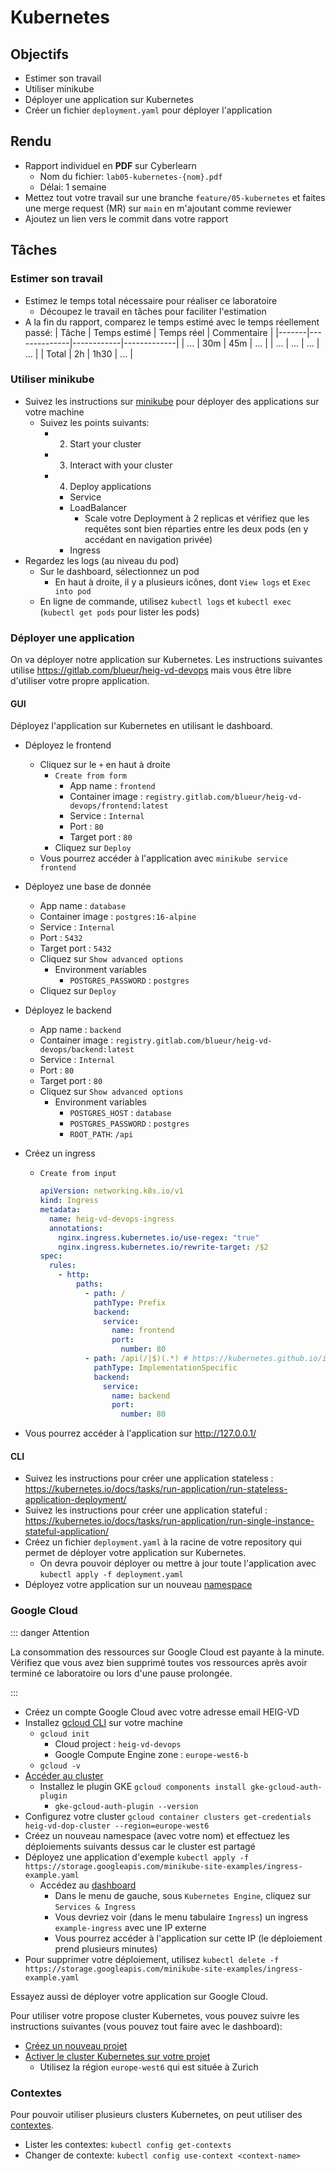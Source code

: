 # Kubernetes

## Objectifs

- Estimer son travail
- Utiliser minikube
- Déployer une application sur Kubernetes
- Créer un fichier `deployment.yaml` pour déployer l'application

## Rendu

- Rapport individuel en **PDF** sur Cyberlearn
  - Nom du fichier: `lab05-kubernetes-{nom}.pdf`
  - Délai: 1 semaine
- Mettez tout votre travail sur une branche `feature/05-kubernetes` et faites une merge request (MR) sur `main` en m'ajoutant comme reviewer
- Ajoutez un lien vers le commit dans votre rapport

## Tâches

### Estimer son travail

- Estimez le temps total nécessaire pour réaliser ce laboratoire
  - Découpez le travail en tâches pour faciliter l'estimation
- A la fin du rapport, comparez le temps estimé avec le temps réellement passé:
  | Tâche | Temps estimé | Temps réel | Commentaire |
  |-------|--------------|------------|-------------|
  | ... | 30m | 45m | ... |
  | ... | ... | ... | ... |
  | Total | 2h | 1h30 | ... |

### Utiliser minikube

- Suivez les instructions sur [minikube](https://minikube.sigs.k8s.io/docs/start/) pour déployer des applications sur votre machine
  - Suivez les points suivants:
    - 2. Start your cluster
    - 3. Interact with your cluster
    - 4. Deploy applications
      - Service
      - LoadBalancer
        - Scale votre Deployment à 2 replicas et vérifiez que les requêtes sont bien réparties entre les deux pods (en y accédant en navigation privée)
      - Ingress
- Regardez les logs (au niveau du pod)
  - Sur le dashboard, sélectionnez un pod
    - En haut à droite, il y a plusieurs icônes, dont `View logs` et `Exec into pod`
  - En ligne de commande, utilisez `kubectl logs` et `kubectl exec` (`kubectl get pods` pour lister les pods)

### Déployer une application

On va déployer notre application sur Kubernetes. Les instructions suivantes utilise https://gitlab.com/blueur/heig-vd-devops mais vous être libre d'utiliser votre propre application.

#### GUI

Déployez l'application sur Kubernetes en utilisant le dashboard.

- Déployez le frontend
  - Cliquez sur le `+` en haut à droite
    - `Create from form`
      - App name : `frontend`
      - Container image : `registry.gitlab.com/blueur/heig-vd-devops/frontend:latest`
      - Service : `Internal`
      - Port : `80`
      - Target port : `80`
    - Cliquez sur `Deploy`
  - Vous pourrez accéder à l'application avec `minikube service frontend`
- Déployez une base de donnée
  - App name : `database`
  - Container image : `postgres:16-alpine`
  - Service : `Internal`
  - Port : `5432`
  - Target port : `5432`
  - Cliquez sur `Show advanced options`
    - Environment variables
      - `POSTGRES_PASSWORD` : `postgres`
  - Cliquez sur `Deploy`
- Déployez le backend
  - App name : `backend`
  - Container image : `registry.gitlab.com/blueur/heig-vd-devops/backend:latest`
  - Service : `Internal`
  - Port : `80`
  - Target port : `80`
  - Cliquez sur `Show advanced options`
    - Environment variables
      - `POSTGRES_HOST` : `database`
      - `POSTGRES_PASSWORD` : `postgres`
      - `ROOT_PATH`: `/api`
- Créez un ingress

  - `Create from input`

    ```yaml
    apiVersion: networking.k8s.io/v1
    kind: Ingress
    metadata:
      name: heig-vd-devops-ingress
      annotations:
        nginx.ingress.kubernetes.io/use-regex: "true"
        nginx.ingress.kubernetes.io/rewrite-target: /$2
    spec:
      rules:
        - http:
            paths:
              - path: /
                pathType: Prefix
                backend:
                  service:
                    name: frontend
                    port:
                      number: 80
              - path: /api(/|$)(.*) # https://kubernetes.github.io/ingress-nginx/examples/rewrite/
                pathType: ImplementationSpecific
                backend:
                  service:
                    name: backend
                    port:
                      number: 80
    ```

- Vous pourrez accéder à l'application sur http://127.0.0.1/

#### CLI

- Suivez les instructions pour créer une application stateless : https://kubernetes.io/docs/tasks/run-application/run-stateless-application-deployment/
- Suivez les instructions pour créer une application stateful : https://kubernetes.io/docs/tasks/run-application/run-single-instance-stateful-application/
- Créez un fichier `deployment.yaml` à la racine de votre repository qui permet de déployer votre application sur Kubernetes.
  - On devra pouvoir déployer ou mettre à jour toute l'application avec `kubectl apply -f deployment.yaml`
- Déployez votre application sur un nouveau [namespace](https://kubernetes.io/docs/tasks/administer-cluster/namespaces/)

### Google Cloud

::: danger Attention

La consommation des ressources sur Google Cloud est payante à la minute. Vérifiez que vous avez bien supprimé toutes vos ressources après avoir terminé ce laboratoire ou lors d'une pause prolongée.

:::

- Créez un compte Google Cloud avec votre adresse email HEIG-VD
- Installez [gcloud CLI](https://cloud.google.com/sdk/docs/install?hl=fr) sur votre machine
  - `gcloud init`
    - Cloud project : `heig-vd-devops`
    - Google Compute Engine zone : `europe-west6-b`
  - `gcloud -v`
- [Accéder au cluster](https://cloud.google.com/kubernetes-engine/docs/how-to/cluster-access-for-kubectl?hl=fr)
  - Installez le plugin GKE `gcloud components install gke-gcloud-auth-plugin`
    - `gke-gcloud-auth-plugin --version`
- Configurez votre cluster `gcloud container clusters get-credentials heig-vd-dop-cluster --region=europe-west6`
- Créez un nouveau namespace (avec votre nom) et effectuez les déploiements suivants dessus car le cluster est partagé
- Déployez une application d'exemple `kubectl apply -f https://storage.googleapis.com/minikube-site-examples/ingress-example.yaml`
  - Accédez au [dashboard](https://console.cloud.google.com/kubernetes/list/overview?project=heig-vd-devops)
    - Dans le menu de gauche, sous `Kubernetes Engine`, cliquez sur `Services & Ingress`
    - Vous devriez voir (dans le menu tabulaire `Ingress`) un ingress `example-ingress` avec une IP externe
    - Vous pourrez accéder à l'application sur cette IP (le déploiement prend plusieurs minutes)
- Pour supprimer votre déploiement, utilisez `kubectl delete -f https://storage.googleapis.com/minikube-site-examples/ingress-example.yaml`

Essayez aussi de déployer votre application sur Google Cloud.

Pour utiliser votre propose cluster Kubernetes, vous pouvez suivre les instructions suivantes (vous pouvez tout faire avec le dashboard):
- [Créez un nouveau projet](https://developers.google.com/workspace/guides/create-project?hl=fr)
- [Activer le cluster Kubernetes sur votre projet](https://cloud.google.com/kubernetes-engine/docs/how-to/creating-an-autopilot-cluster?hl=fr)
  - Utilisez la région `europe-west6` qui est située à Zurich

### Contextes

Pour pouvoir utiliser plusieurs clusters Kubernetes, on peut utiliser des [contextes](https://kubernetes.io/docs/tasks/access-application-cluster/configure-access-multiple-clusters/).

- Lister les contextes: `kubectl config get-contexts`
- Changer de contexte: `kubectl config use-context <context-name>`
